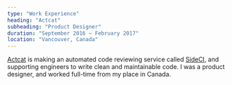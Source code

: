 ```yaml
---
type: "Work Experience"
heading: "Actcat"
subheading: "Product Designer"
duration: "September 2016 – February 2017"
location: "Vancouver, Canada"
---
```


<a href="http://www.actcat.co.jp/" target="_blank">Actcat</a> is making an automated code reviewing service called <a href="https://sideci.com/" target="_blank">SideCI</a>, and supporting engineers to write clean and maintainable code. I was a product designer, and worked full-time from my place in Canada.
